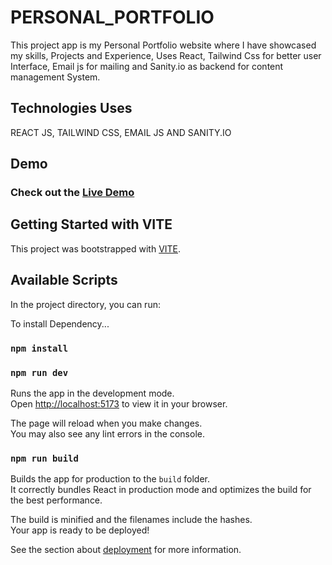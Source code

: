 # PERSONAL_PORTFOLIO

This project app is my Personal Portfolio website where I have showcased my skills, Projects and Experience, Uses React, Tailwind Css for better user Interface, Email js for mailing and Sanity.io as backend for content management System.

## Technologies Uses

REACT JS, TAILWIND CSS, EMAIL JS AND SANITY.IO

## Demo

### Check out the [Live Demo](https://saurabh-bisht60-portfolio.netlify.app/)

## Getting Started with VITE

This project was bootstrapped with [VITE](https://v3.vitejs.dev/).

## Available Scripts

In the project directory, you can run:

To install Dependency...
### `npm install`

### `npm run dev`

Runs the app in the development mode.\
Open [http://localhost:5173](http://localhost:5173) to view it in your browser.

The page will reload when you make changes.\
You may also see any lint errors in the console.

### `npm run build`

Builds the app for production to the `build` folder.\
It correctly bundles React in production mode and optimizes the build for the best performance.

The build is minified and the filenames include the hashes.\
Your app is ready to be deployed!

See the section about [deployment](https://v3.vitejs.dev/guide/static-deploy.html) for more information.
